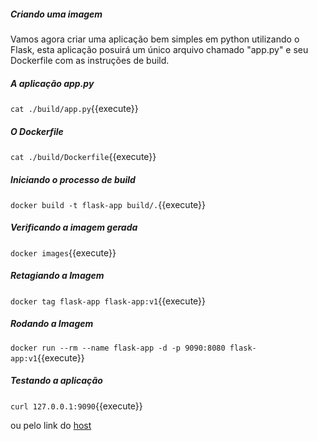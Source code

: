 
##### Criando uma imagem

Vamos agora criar uma aplicação bem simples em python utilizando o Flask, esta aplicação posuirá um único arquivo chamado "app.py" e seu Dockerfile com as instruções de build.

##### A aplicação app.py

`cat ./build/app.py`{{execute}}

##### O Dockerfile

`cat ./build/Dockerfile`{{execute}}

##### Iniciando o processo de build

`docker build -t flask-app build/.`{{execute}}

##### Verificando a imagem gerada

`docker images`{{execute}}

##### Retagiando a Imagem

`docker tag flask-app flask-app:v1`{{execute}}

##### Rodando a Imagem
`docker run --rm --name flask-app -d -p 9090:8080 flask-app:v1`{{execute}}

##### Testando a aplicação

`curl 127.0.0.1:9090`{{execute}}

ou pelo link do [host](https://[[HOST_SUBDOMAIN]]-9090-[[KATACODA_HOST]].environments.katacoda.com/)